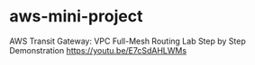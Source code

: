 # aws-mini-project
AWS Transit Gateway: VPC Full-Mesh Routing Lab Step by Step Demonstration
https://youtu.be/E7cSdAHLWMs
